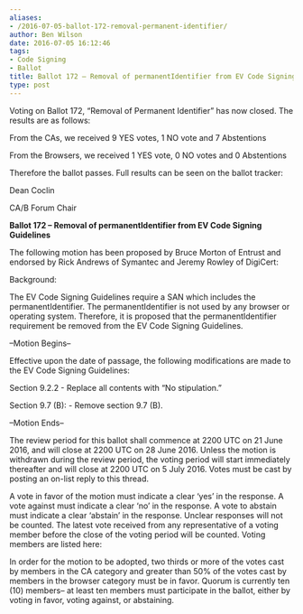 ```yaml
---
aliases:
- /2016-07-05-ballot-172-removal-permanent-identifier/
author: Ben Wilson
date: 2016-07-05 16:12:46
tags:
- Code Signing
- Ballot
title: Ballot 172 – Removal of permanentIdentifier from EV Code Signing Guidelines
type: post
---
```


Voting on Ballot 172, “Removal of Permanent Identifier” has now closed. The results are as follows:

From the CAs, we received 9 YES votes, 1 NO vote and 7 Abstentions

From the Browsers, we received 1 YES vote, 0 NO votes and 0 Abstentions

Therefore the ballot passes. Full results can be seen on the ballot tracker:

Dean Coclin

CA/B Forum Chair

**Ballot 172 – Removal of permanentIdentifier from EV Code Signing Guidelines**

The following motion has been proposed by Bruce Morton of Entrust and endorsed by Rick Andrews of Symantec and Jeremy Rowley of DigiCert:

Background:

The EV Code Signing Guidelines require a SAN which includes the permanentIdentifier. The permanentIdentifier is not used by any browser or operating system. Therefore, it is proposed that the permanentIdentifier requirement be removed from the EV Code Signing Guidelines.

–Motion Begins–

Effective upon the date of passage, the following modifications are made to the EV Code Signing Guidelines:

Section 9.2.2 - Replace all contents with “No stipulation.”

Section 9.7 (B): - Remove section 9.7 (B).

–Motion Ends–

The review period for this ballot shall commence at 2200 UTC on 21 June 2016, and will close at 2200 UTC on 28 June 2016. Unless the motion is withdrawn during the review period, the voting period will start immediately thereafter and will close at 2200 UTC on 5 July 2016. Votes must be cast by posting an on-list reply to this thread.

A vote in favor of the motion must indicate a clear ‘yes’ in the response. A vote against must indicate a clear ‘no’ in the response. A vote to abstain must indicate a clear ‘abstain’ in the response. Unclear responses will not be counted. The latest vote received from any representative of a voting member before the close of the voting period will be counted. Voting members are listed here:

In order for the motion to be adopted, two thirds or more of the votes cast by members in the CA category and greater than 50% of the votes cast by members in the browser category must be in favor. Quorum is currently ten (10) members– at least ten members must participate in the ballot, either by voting in favor, voting against, or abstaining.